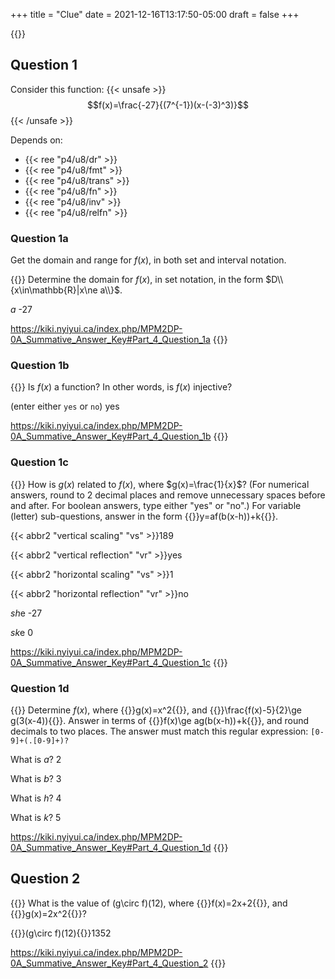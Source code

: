 +++
title = "Clue"
date = 2021-12-16T13:17:50-05:00
draft = false
+++

{{<metaquiz id="clue" ids="1a 1b 1c 1d 2" digests="91afc13d8fde623d0cd8832129f1d91772114a794433069a168bedbe6647d2f3 cc5c33b5b80202e61863051c9719c82b08581cc26a50390edc602d967eec248d f26352787513b9bd67baf2318da247b5ad0697fd747dd5a528dd8cb994db35e4 9f37e7b94969dca9f6689971373e5f0781a3fc2b7433fc154c1715ccef1ceab2 423fc9a04745e0de02939ab8ae1b24c48a5c64b9b7ef963ae05a4bb8826e26d4">}}

## Question 1

Consider this function:
{{< unsafe >}}
$$f(x)=\frac{-27}{(7^{-1})(x-(-3)^3)}$$
{{< /unsafe >}}

Depends on:
- {{< ree "p4/u8/dr" >}}
- {{< ree "p4/u8/fmt" >}}
- {{< ree "p4/u8/trans" >}}
- {{< ree "p4/u8/fn" >}}
- {{< ree "p4/u8/inv" >}}
- {{< ree "p4/u8/relfn" >}}

### Question 1a

Get the domain and range for $f(x)$,
in both set and interval notation.

{{<quiz id="1a" mark="2">}}
Determine the domain for $f(x)$,
in set notation,
in the form $D\\{x\in\mathbb{R}|x\ne a\\}$.

$a$
-27


https://kiki.nyiyui.ca/index.php/MPM2DP-0A_Summative_Answer_Key#Part_4_Question_1a
{{</quiz>}}

### Question 1b

{{<quiz id="1b" mark="1">}}
Is $f(x)$ a function? In other words, is $f(x)$ injective?

(enter either <code>yes</code> or <code>no</code>)
yes


https://kiki.nyiyui.ca/index.php/MPM2DP-0A_Summative_Answer_Key#Part_4_Question_1b
{{</quiz>}}

### Question 1c

{{<quiz id="1c" mark="6">}}
How is $g(x)$ related to $f(x)$,
where $g(x)=\frac{1}{x}$?
(For numerical answers, round to 2 decimal places and remove unnecessary spaces before and after. For boolean answers, type either "yes" or "no".)
For variable (letter) sub-questions, answer in the form {{<mi>}}y=af(b(x-h))+k{{</mi>}}.

{{< abbr2 "vertical scaling" "vs" >}}189

{{< abbr2 "vertical reflection" "vr" >}}yes

{{< abbr2 "horizontal scaling" "vs" >}}1

{{< abbr2 "horizontal reflection" "vr" >}}no

$sh$e
-27

$sk$e
0



https://kiki.nyiyui.ca/index.php/MPM2DP-0A_Summative_Answer_Key#Part_4_Question_1c
{{</quiz>}}

### Question 1d

{{<quiz id="1d" mark="1">}}
Determine $f(x)$,
where
{{<mi>}}g(x)=x^2{{</mi>}}, and
{{<mi>}}\frac{f(x)-5}{2}\ge g(3(x-4)){{</mi>}}.
Answer in terms of {{<mi>}}f(x)\ge ag(b(x-h))+k{{</mi>}}, and round decimals to two places.
The answer must match this regular expression: <code>[0-9]+(\.[0-9]+)?</code>

What is $a$?
2

What is $b$?
3

What is $h$?
4

What is $k$?
5



https://kiki.nyiyui.ca/index.php/MPM2DP-0A_Summative_Answer_Key#Part_4_Question_1d
{{</quiz>}}

## Question 2

{{<quiz id="2" mark="2">}}
What is the value of (g\circ f)(12),
where
{{<mi>}}f(x)=2x+2{{</mi>}}, and
{{<mi>}}g(x)=2x^2{{</mi>}}?

{{<mi>}}(g\circ f)(12){{</mi>}}1352



https://kiki.nyiyui.ca/index.php/MPM2DP-0A_Summative_Answer_Key#Part_4_Question_2
{{</quiz>}}

